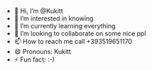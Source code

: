 - 👋 Hi, I’m @Kukitt
- 👀 I’m interested in knowing
- 🌱 I’m currently learning everything
- 💞️ I’m looking to collaborate on some nice ppl
- 📫 How to reach me call +393519651170
- 😄 Pronouns: Kukitt
- ⚡ Fun fact: :-)

<!---
Kukitt/Kukitt is a ✨ special ✨ repository because its `README.md` (this file) appears on your GitHub profile.
You can click the Preview link to take a look at your changes.
--->

